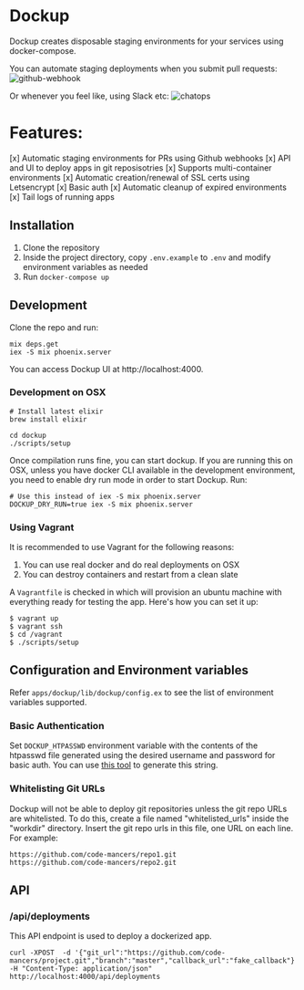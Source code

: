 # Dockup

Dockup creates disposable staging environments for your services using docker-compose.

You can automate staging deployments when you submit pull requests:
![github-webhook](https://s3-ap-southeast-1.amazonaws.com/uploads-ap.hipchat.com/39906/538857/k7WU2wiVbLzQMu6/upload.png "Github Webhook")

Or whenever you feel like, using Slack etc:
![chatops](https://s3-ap-southeast-1.amazonaws.com/uploads-ap.hipchat.com/39906/538857/YFBfOlZATG5ESNx/upload_censored.jpg "Chatops")

# Features:

[x] Automatic staging environments for PRs using Github webhooks
[x] API and UI to deploy apps in git reposisotries
[x] Supports multi-container environments
[x] Automatic creation/renewal of SSL certs using Letsencrypt
[x] Basic auth
[x] Automatic cleanup of expired environments
[x] Tail logs of running apps

## Installation

1. Clone the repository
2. Inside the project directory, copy `.env.example` to `.env` and modify environment variables as needed
3. Run `docker-compose up`

## Development

Clone the repo and run:

    mix deps.get
    iex -S mix phoenix.server

You can access Dockup UI at http://localhost:4000.

### Development on OSX

    # Install latest elixir
    brew install elixir

    cd dockup
    ./scripts/setup


Once compilation runs fine, you can start dockup.
If you are running this on OSX, unless you have docker CLI available in the
development environment, you need to enable dry run mode in order to start
Dockup. Run:

    # Use this instead of iex -S mix phoenix.server
    DOCKUP_DRY_RUN=true iex -S mix phoenix.server


### Using Vagrant

It is recommended to use Vagrant for the following reasons:

1. You can use real docker and do real deployments on OSX
2. You can destroy containers and restart from a clean slate

A `Vagrantfile` is checked in which will provision an ubuntu machine with
everything ready for testing the app. Here's how you can set it up:

```
$ vagrant up
$ vagrant ssh
$ cd /vagrant
$ ./scripts/setup
```

## Configuration and Environment variables

Refer `apps/dockup/lib/dockup/config.ex` to see the list of environment variables
supported.

### Basic Authentication

Set `DOCKUP_HTPASSWD` environment variable with the contents of the htpasswd file
generated using the desired username and password for basic auth. You can use
[this tool](http://www.htaccesstools.com/htpasswd-generator/) to generate this
string.


### Whitelisting Git URLs

Dockup will not be able to deploy git repositories unless the git repo URLs
are whitelisted. To do this, create a file named "whitelisted_urls" inside
the "workdir" directory. Insert the git repo urls in this file, one URL on each
line. For example:

```
https://github.com/code-mancers/repo1.git
https://github.com/code-mancers/repo2.git
```

## API

### /api/deployments

This API endpoint is used to deploy a dockerized app.

```
curl -XPOST  -d '{"git_url":"https://github.com/code-mancers/project.git","branch":"master","callback_url":"fake_callback"}' -H "Content-Type: application/json" http://localhost:4000/api/deployments
```
